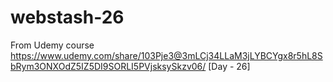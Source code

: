 # webstash-26
From Udemy course https://www.udemy.com/share/103Pje3@3mLCj34LLaM3jLYBCYgx8r5hL8SbRym3ONXOdZ5IZ5DI9SORLI5PVjsksySkzv06/ [Day - 26]
